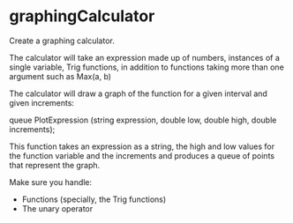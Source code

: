 # graphingCalculator
Create a graphing calculator.

The calculator will take an expression made up of numbers, instances of a single variable, Trig functions, in addition to functions taking more than one argument such as Max(a, b)

The calculator will draw a graph of the function for a given interval and given increments:

queue<Point> PlotExpression (string expression, double low, double high, double increments);

This function takes an expression as a string, the high and low values for the function variable and the increments and produces a queue of points that represent the graph.

 Make sure you handle:

 - Functions (specially, the Trig functions)
 - The unary operator
